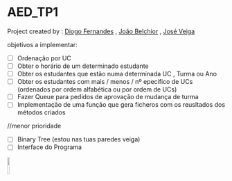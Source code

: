 # AED_TP1
Project created by : [Diogo Fernandes](https://github.com/diogotvf7) , [João Belchior](https://github.com/b3lchior) , [José Veiga](https://github.com/kikoveiga)

objetivos a implementar:
- [ ] Ordenação por UC
- [ ] Obter o horário de um determinado estudante
- [ ] Obter os estudantes que estão numa determinada UC , Turma ou Ano
- [ ] Obter os estudantes com mais / menos / nº epecífico de UCs (ordenados por ordem alfabética ou por ordem de UCs)
- [ ] Fazer Queue para pedidos de aprovação de mudança de turma  
- [ ] Implementação de uma função que gera ficheros com os reusltados dos métodos criados

//menor prioridade
- [ ] Binary Tree (estou nas tuas paredes veiga)
- [ ] Interface do Programa

<img src="https://user-images.githubusercontent.com/76122976/198676936-400bde9d-add0-45f2-ac68-47cf20f7c5ad.png" width=10% height=10%>

